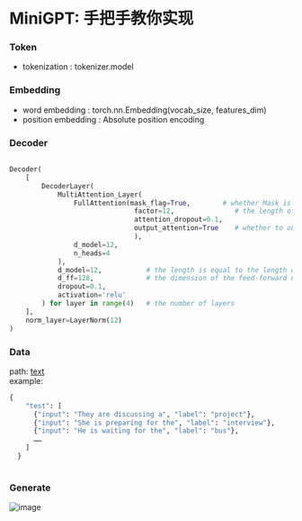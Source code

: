 # MiniGPT: 手把手教你实现

### Token
* tokenization : tokenizer.model

### **Embedding**
* word embedding : torch.nn.Embedding(vocab_size, features_dim)
* position embedding : Absolute position encoding

### **Decoder**
```python

Decoder(
    [
        DecoderLayer(
            MultiAttention_Layer(
                FullAttention(mask_flag=True,        # whether Mask is not applied
                               factor=12,               # the length of feature
                               attention_dropout=0.1,
                               output_attention=True    # whether to output the attention matrix
                               ),
                d_model=12,
                n_heads=4
            ),
            d_model=12,           # the length is equal to the length of feature, which is the input
            d_ff=128,             # the dimension of the feed-forward network
            dropout=0.1,
            activation='relu'
        ) for layer in range(4)   # the number of layers
    ],
    norm_layer=LayerNorm(12)
)

```

### **Data**
path: [text](src/dataset) <br>
example:
```python
{
    "test": [
      {"input": "They are discussing a", "label": "project"},
      {"input": "She is preparing for the", "label": "interview"},
      {"input": "He is waiting for the", "label": "bus"},
      ……
    ]
  }
  
```

### **Generate**


![image](https://github.com/user-attachments/assets/dc88c66a-368b-49cf-8020-7a7816683c49)

